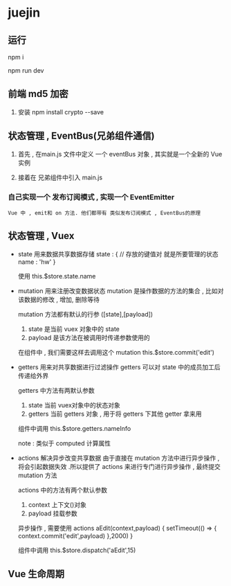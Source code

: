 # juejin

## 运行

npm i 

npm run dev


## 前端 md5 加密
1. 安装
 npm install crypto --save

 
## 状态管理 , EventBus(兄弟组件通信)

1. 首先 , 在main.js 文件中定义 一个 eventBus 对象 , 其实就是一个全新的 Vue实例

2. 接着在 兄弟组件中引入 main.js


###  自己实现一个 发布订阅模式 , 实现一个 EventEmitter
    Vue 中 , emit和 on 方法. 他们都带有 类似发布订阅模式 , EventBus的原理

## 状态管理 , Vuex

- state 用来数据共享数据存储
    state : {
        // 存放的键值对 就是所要管理的状态
        name : 'hw'
    }

    使用
    this.$store.state.name

- mutation 用来注册改变数据状态
    mutation 是操作数据的方法的集合 , 比如对该数据的修改 , 增加, 删除等待

    mutation 方法都有默认的行参
    ([state],[payload])
   1. state 是当前 vuex 对象中的 state
   2. payload 是该方法在被调用时传递参数使用的

   在组件中 , 我们需要这样去调用这个 mutation
   this.$store.commit('edit')

- getters 用来对共享数据进行过滤操作
    getters 可以对 state 中的成员加工后传递给外界
    
    getters 中方法有两默认参数
    1. state 当前 vuex对象中的状态对象
    2. getters 当前 getters 对象 , 用于将 getters 下其他 getter 拿来用

    组件中调用
    this.$store.getters.nameInfo

    note : 类似于 computed 计算属性

- actions 解决异步改变共享数据
    由于直接在 mutation 方法中进行异步操作 , 将会引起数据失效 .所以提供了 actions 来进行专门进行异步操作 , 最终提交 mutation 方法

    actions 中的方法有两个默认参数
    1. context 上下文()对象
    2. payload 挂载参数

    异步操作 , 需要使用 actions
    aEdit(context,payload) {
        setTimeout(() => {
            context.commit('edit',payload)
        },2000)
    }
    
    组件中调用
    this.$store.dispatch('aEdit',15)


## Vue 生命周期